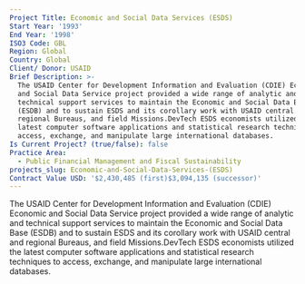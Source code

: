 ```yaml
---
Project Title: Economic and Social Data Services (ESDS)
Start Year: '1993'
End Year: '1998'
ISO3 Code: GBL
Region: Global
Country: Global
Client/ Donor: USAID
Brief Description: >-
  The USAID Center for Development Information and Evaluation (CDIE) Economic
  and Social Data Service project provided a wide range of analytic and
  technical support services to maintain the Economic and Social Data Base
  (ESDB) and to sustain ESDS and its corollary work with USAID central and
  regional Bureaus, and field Missions.DevTech ESDS economists utilized the
  latest computer software applications and statistical research techniques to
  access, exchange, and manipulate large international databases.
Is Current Project? (true/false): false
Practice Area:
  - Public Financial Management and Fiscal Sustainability
projects_slug: Economic-and-Social-Data-Services-(ESDS)
Contract Value USD: '$2,430,485 (first)$3,094,135 (successor)'
---
```

The USAID Center for Development Information and Evaluation (CDIE) Economic and Social Data Service project provided a wide range of analytic and technical support services to maintain the Economic and Social Data Base (ESDB) and to sustain ESDS and its corollary work with USAID central and regional Bureaus, and field Missions.DevTech ESDS economists utilized the latest computer software applications and statistical research techniques to access, exchange, and manipulate large international databases.